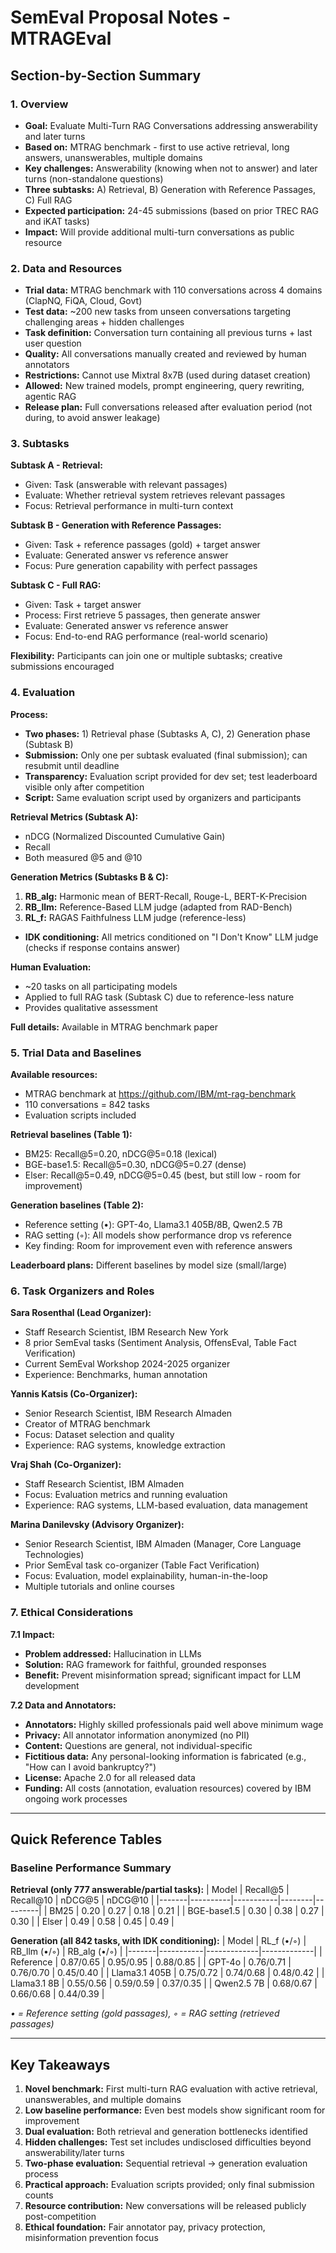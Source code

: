 # SemEval Proposal Notes - MTRAGEval

## Section-by-Section Summary

### 1. Overview
- **Goal:** Evaluate Multi-Turn RAG Conversations addressing answerability and later turns
- **Based on:** MTRAG benchmark - first to use active retrieval, long answers, unanswerables, multiple domains
- **Key challenges:** Answerability (knowing when not to answer) and later turns (non-standalone questions)
- **Three subtasks:** A) Retrieval, B) Generation with Reference Passages, C) Full RAG
- **Expected participation:** 24-45 submissions (based on prior TREC RAG and iKAT tasks)
- **Impact:** Will provide additional multi-turn conversations as public resource

### 2. Data and Resources
- **Trial data:** MTRAG benchmark with 110 conversations across 4 domains (ClapNQ, FiQA, Cloud, Govt)
- **Test data:** ~200 new tasks from unseen conversations targeting challenging areas + hidden challenges
- **Task definition:** Conversation turn containing all previous turns + last user question
- **Quality:** All conversations manually created and reviewed by human annotators
- **Restrictions:** Cannot use Mixtral 8x7B (used during dataset creation)
- **Allowed:** New trained models, prompt engineering, query rewriting, agentic RAG
- **Release plan:** Full conversations released after evaluation period (not during, to avoid answer leakage)

### 3. Subtasks
**Subtask A - Retrieval:**
- Given: Task (answerable with relevant passages)
- Evaluate: Whether retrieval system retrieves relevant passages
- Focus: Retrieval performance in multi-turn context

**Subtask B - Generation with Reference Passages:**
- Given: Task + reference passages (gold) + target answer
- Evaluate: Generated answer vs reference answer
- Focus: Pure generation capability with perfect passages

**Subtask C - Full RAG:**
- Given: Task + target answer
- Process: First retrieve 5 passages, then generate answer
- Evaluate: Generated answer vs reference answer
- Focus: End-to-end RAG performance (real-world scenario)

**Flexibility:** Participants can join one or multiple subtasks; creative submissions encouraged

### 4. Evaluation
**Process:**
- **Two phases:** 1) Retrieval phase (Subtasks A, C), 2) Generation phase (Subtask B)
- **Submission:** Only one per subtask evaluated (final submission); can resubmit until deadline
- **Transparency:** Evaluation script provided for dev set; test leaderboard visible only after competition
- **Script:** Same evaluation script used by organizers and participants

**Retrieval Metrics (Subtask A):**
- nDCG (Normalized Discounted Cumulative Gain)
- Recall
- Both measured @5 and @10

**Generation Metrics (Subtasks B & C):**
1. **RB_alg:** Harmonic mean of BERT-Recall, Rouge-L, BERT-K-Precision
2. **RB_llm:** Reference-Based LLM judge (adapted from RAD-Bench)
3. **RL_f:** RAGAS Faithfulness LLM judge (reference-less)
- **IDK conditioning:** All metrics conditioned on "I Don't Know" LLM judge (checks if response contains answer)

**Human Evaluation:**
- ~20 tasks on all participating models
- Applied to full RAG task (Subtask C) due to reference-less nature
- Provides qualitative assessment

**Full details:** Available in MTRAG benchmark paper

### 5. Trial Data and Baselines
**Available resources:**
- MTRAG benchmark at https://github.com/IBM/mt-rag-benchmark
- 110 conversations = 842 tasks
- Evaluation scripts included

**Retrieval baselines (Table 1):**
- BM25: Recall@5=0.20, nDCG@5=0.18 (lexical)
- BGE-base1.5: Recall@5=0.30, nDCG@5=0.27 (dense)
- Elser: Recall@5=0.49, nDCG@5=0.45 (best, but still low - room for improvement)

**Generation baselines (Table 2):**
- Reference setting (•): GPT-4o, Llama3.1 405B/8B, Qwen2.5 7B
- RAG setting (◦): All models show performance drop vs reference
- Key finding: Room for improvement even with reference answers

**Leaderboard plans:** Different baselines by model size (small/large)

### 6. Task Organizers and Roles
**Sara Rosenthal (Lead Organizer):**
- Staff Research Scientist, IBM Research New York
- 8 prior SemEval tasks (Sentiment Analysis, OffensEval, Table Fact Verification)
- Current SemEval Workshop 2024-2025 organizer
- Experience: Benchmarks, human annotation

**Yannis Katsis (Co-Organizer):**
- Senior Research Scientist, IBM Research Almaden
- Creator of MTRAG benchmark
- Focus: Dataset selection and quality
- Experience: RAG systems, knowledge extraction

**Vraj Shah (Co-Organizer):**
- Staff Research Scientist, IBM Almaden
- Focus: Evaluation metrics and running evaluation
- Experience: RAG systems, LLM-based evaluation, data management

**Marina Danilevsky (Advisory Organizer):**
- Senior Research Scientist, IBM Almaden (Manager, Core Language Technologies)
- Prior SemEval task co-organizer (Table Fact Verification)
- Focus: Evaluation, model explainability, human-in-the-loop
- Multiple tutorials and online courses

### 7. Ethical Considerations

**7.1 Impact:**
- **Problem addressed:** Hallucination in LLMs
- **Solution:** RAG framework for faithful, grounded responses
- **Benefit:** Prevent misinformation spread; significant impact for LLM development

**7.2 Data and Annotators:**
- **Annotators:** Highly skilled professionals paid well above minimum wage
- **Privacy:** All annotator information anonymized (no PII)
- **Content:** Questions are general, not individual-specific
- **Fictitious data:** Any personal-looking information is fabricated (e.g., "How can I avoid bankruptcy?")
- **License:** Apache 2.0 for all released data
- **Funding:** All costs (annotation, evaluation resources) covered by IBM ongoing work processes

---

## Quick Reference Tables

### Baseline Performance Summary

**Retrieval (only 777 answerable/partial tasks):**
| Model | Recall@5 | Recall@10 | nDCG@5 | nDCG@10 |
|-------|----------|-----------|--------|---------|
| BM25 | 0.20 | 0.27 | 0.18 | 0.21 |
| BGE-base1.5 | 0.30 | 0.38 | 0.27 | 0.30 |
| Elser | 0.49 | 0.58 | 0.45 | 0.49 |

**Generation (all 842 tasks, with IDK conditioning):**
| Model | RL_f (•/◦) | RB_llm (•/◦) | RB_alg (•/◦) |
|-------|-----------|-------------|-------------|
| Reference | 0.87/0.65 | 0.95/0.95 | 0.88/0.85 |
| GPT-4o | 0.76/0.71 | 0.76/0.70 | 0.45/0.40 |
| Llama3.1 405B | 0.75/0.72 | 0.74/0.68 | 0.48/0.42 |
| Llama3.1 8B | 0.55/0.56 | 0.59/0.59 | 0.37/0.35 |
| Qwen2.5 7B | 0.68/0.67 | 0.66/0.68 | 0.44/0.39 |

*• = Reference setting (gold passages), ◦ = RAG setting (retrieved passages)*

---

## Key Takeaways

1. **Novel benchmark:** First multi-turn RAG evaluation with active retrieval, unanswerables, and multiple domains
2. **Low baseline performance:** Even best models show significant room for improvement
3. **Dual evaluation:** Both retrieval and generation bottlenecks identified
4. **Hidden challenges:** Test set includes undisclosed difficulties beyond answerability/later turns
5. **Two-phase evaluation:** Sequential retrieval → generation evaluation process
6. **Practical approach:** Evaluation scripts provided; only final submission counts
7. **Resource contribution:** New conversations will be released publicly post-competition
8. **Ethical foundation:** Fair annotator pay, privacy protection, misinformation prevention focus

